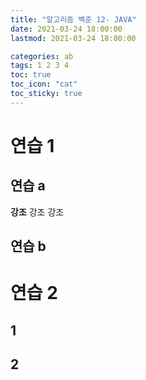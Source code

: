 ```yaml
---
title: "알고리즘 백준 12- JAVA"
date: 2021-03-24 18:00:00
lastmod: 2021-03-24 18:00:00

categories: ab
tags: 1 2 3 4
toc: true
toc_icon: "cat"
toc_sticky: true
---
```



# 연습 1

## 연습 a
 **강조** 강조 강조

## 연습 b

# 연습 2

## 1

## 2
